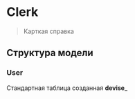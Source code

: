 # Clerk

> Карткая справка

## Структура модели
### User
Стандартная таблица созданная __devise___

